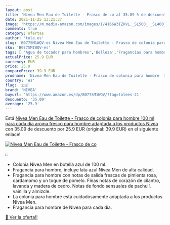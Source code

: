 ```yaml
---
layout: post
title: 'Nivea Men Eau de Toilette - Frasco de co al 35.09 % de descuento'
date: 2021-11-25 13:21:37
image: 'https://m.media-amazon.com/images/I/4166W3IZKVL._SL500_._SL400_.jpg'
comments: true
category: ofertas
author: 'tole.es'
slug: 'B077SM1WQV-es Nivea Men Eau de Toilette - Frasco de colonia para hombre...'
sku: 'B077SM1WQV-es'
tags: [ 'Agua de tocador para hombres','Belleza','Fragancias para hombres','Perfumes y fragancias','de','eau','nivea','toilette', ]
actualPrice: 25.9 EUR
currency: EUR
price: 25.9
comparePrice: 39.9 EUR
prodname: 'Nivea Men Eau de Toilette - Frasco de colonia para hombre  100 ml  para cada día  aroma fresco para hombre  adaptada a los productos Nivea'
country: 'es'
flag: '🇪🇸'
brand: 'NIVEA'
buyurl: 'https://www.amazon.es/dp/B077SM1WQV/?tag=tolees-21'
descuento: '35.09'
average: '25.9'
---
```


Está [Nivea Men Eau de Toilette - Frasco de colonia para hombre  100 ml  para cada día  aroma fresco para hombre  adaptada a los productos Nivea](https://www.amazon.es/dp/B077SM1WQV/?tag=tolees-21) con 35.09 de descuento por 25.9 EUR (original: 39.9 EUR) en el siguiente enlace!

[![Nivea Men Eau de Toilette - Frasco de co](https://m.media-amazon.com/images/I/4166W3IZKVL._SL500_._SL400_.jpg)](https://www.amazon.es/dp/B077SM1WQV/?tag=tolees-21)

ℹ️:

- Colonia Nivea Men en botella azul de 100 ml.
- Fragancia para hombre, incluye lata azul Nivea Men de alta calidad.
- Fragancia para hombre con notas de salida frescas de pimienta rosa, cardamomo y un toque de pomelo. Finas notas de corazón de cilantro, lavanda y madera de cedro. Notas de fondo sensuales de pachulí, vainilla y almizcle.
- La colonia para hombre está cuidadosamente adaptada a los productos Nivea Men.
- Fragancia para hombre de Nivea para cada día.

[🛒 Ver la oferta!!](https://www.amazon.es/dp/B077SM1WQV/?tag=tolees-21)
